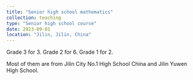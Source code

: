 ```yaml
---
title: "Senior high school mathematics"
collection: teaching
type: "Senior high school course"
date: 2023-09-01
location: "Jilin, Jilin, China"
---
```


Grade 3 for 3. Grade 2 for 6. Grade 1 for 2.

Most of them are from Jilin City No.1 High School China and Jilin Yuwen High School.
